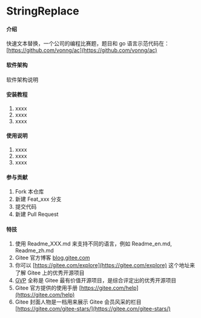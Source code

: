 # StringReplace

#### 介绍

快速文本替换，一个公司的编程比赛题，题目和 go 语言示范代码在：[https://github.com/vonng/ac](https://github.com/vonng/ac)

#### 软件架构

软件架构说明

#### 安装教程

1. xxxx
2. xxxx
3. xxxx

#### 使用说明

1. xxxx
2. xxxx
3. xxxx

#### 参与贡献

1. Fork 本仓库
2. 新建 Feat_xxx 分支
3. 提交代码
4. 新建 Pull Request

#### 特技

1. 使用 Readme\_XXX.md 来支持不同的语言，例如 Readme\_en.md, Readme\_zh.md
2. Gitee 官方博客 [blog.gitee.com](https://blog.gitee.com)
3. 你可以 [https://gitee.com/explore](https://gitee.com/explore) 这个地址来了解 Gitee 上的优秀开源项目
4. [GVP](https://gitee.com/gvp) 全称是 Gitee 最有价值开源项目，是综合评定出的优秀开源项目
5. Gitee 官方提供的使用手册 [https://gitee.com/help](https://gitee.com/help)
6. Gitee 封面人物是一档用来展示 Gitee 会员风采的栏目 [https://gitee.com/gitee-stars/](https://gitee.com/gitee-stars/)
